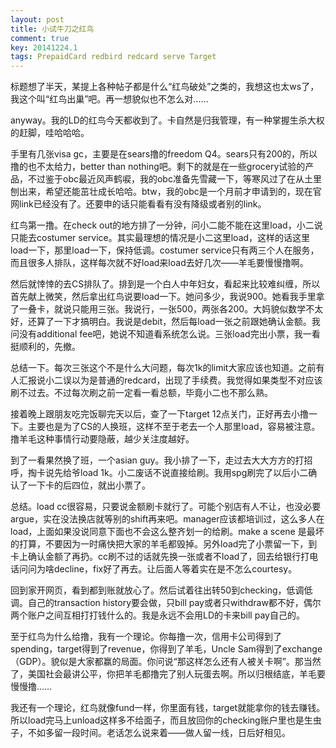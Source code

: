 ```yaml
---
layout: post
title: 小试牛刀之红鸟
comment: true
key: 20141224.1
tags: PrepaidCard redbird redcard serve Target
---
```


标题想了半天，某提上各种帖子都是什么“红鸟破处”之类的，我想这也太ws了，我这个叫“红鸟出巢”吧。再一想貌似也不怎么对……

anyway。我的LD的红鸟今天都收到了。卡自然是归我管理，有一种掌握生杀大权的赶脚，哇哈哈哈。

手里有几张visa gc，主要是在sears撸的freedom Q4。sears只有200的，所以撸的也不太给力，better than nothing吧。剩下的就是在一些grocery试验的产品，不过鉴于obc最近风声鹤唳，我的obc准备先雪藏一下，等寒风过了在从土里刨出来，希望还能茁壮成长哈哈。btw，我的obc是一个月前才申请到的，现在官网link已经没有了。还要申的话只能看看有没有降级或者别的link。

红鸟第一撸。在check out的地方排了一分钟，问小二能不能在这里load，小二说只能去costumer service。其实最理想的情况是小二这里load，这样的话这里load一下，那里load一下，保持低调。costumer service只有两三个人在服务，而且很多人排队，这样每次就不好load来load去好几次——羊毛要慢慢撸啊。

然后就悻悻的去CS排队了。排到是一个白人中年妇女，看起来比较难纠缠，所以首先献上微笑，然后拿出红鸟说要load一下。她问多少，我说900。她看我手里拿了一叠卡，就说只能用三张。我说行，一张500，两张各200。大妈貌似数学不太好，还算了一下才搞明白。我说是debit，然后每load一张之前跟她确认金额。我问没有additional fee吧，她说不知道看系统怎么说。三张load完出小票，我一看挺顺利的，先撤。

总结一下。每次三张这个不是什么大问题，每次1k的limit大家应该也知道。之前有人汇报说小二误以为是普通的redcard，出现了手续费。我觉得如果类型不对应该刷不过去。不过每次刷之前一定看一看总额，毕竟小二也不那么熟。

接着晚上跟朋友吃完饭聊完天以后，查了一下target 12点关门，正好再去小撸一下。主要也是为了CS的人换班，这样不至于老去一个人那里load，容易被注意。撸羊毛这种事情行动要隐蔽，越少关注度越好。

到了一看果然换了班，一个asian guy。我小排了一下，走过去大大方方的打招呼，掏卡说先给爷load 1k。小二废话不说直接给刷。我用spg刷完了以后小二确认了一下卡的后四位，就出小票了。

总结。load cc很容易，只要说金额刷卡就行了。可能个别店有人不让，也没必要argue，实在没法换店就等别的shift再来吧。manager应该都培训过，这么多人在load，上面如果没说同意下面也不会这么整齐划一的给刷。make a scene 是最坏的打算，不要因为一时痛快把大家的羊毛都毁掉。另外load完了小票留一下，到卡上确认金额了再扔。cc刷不过的话就先换一张或者不load了，回去给银行打电话问问为啥decline，fix好了再去。让后面人等着实在是不怎么courtesy。

回到家开网页，看到都到账就放心了。然后试着往出转50到checking，低调低调。自己的transaction history要会做，只bill pay或者只withdraw都不好，偶尔两个账户之间互相打打钱什么的。我是永远不会用LD的卡来bill pay自己的。

至于红鸟为什么给撸，我有一个理论。你每撸一次，信用卡公司得到了spending，target得到了revenue，你得到了羊毛，Uncle Sam得到了exchange（GDP）。貌似是大家都赢的局面。你问说“那这样怎么还有人被关卡啊”。那当然了，美国社会最讲公平，你把羊毛都撸完了别人玩蛋去啊。所以归根结底，羊毛要慢慢撸……

我还有一个理论，红鸟就像fund一样，你里面有钱，target就能拿你的钱去赚钱。所以load完马上unload这样多不给面子，而且放回你的checking账户里也是生虫子，不如多留一段时间。老话怎么说来着——做人留一线，日后好相见。
